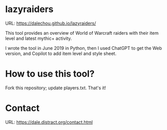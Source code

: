 # lazyraiders

URL: https://dalechou.github.io/lazyraiders/

This tool provides an overview of World of Warcraft raiders with their item level and latest mythic+ activity.

I wrote the tool in June 2019 in Python, then I used ChatGPT to get the Web version, and Copilot to add item level and style sheet.

# How to use this tool?

Fork this repository; update players.txt. That's it!

# Contact

URL: https://dale.distract.org/contact.html